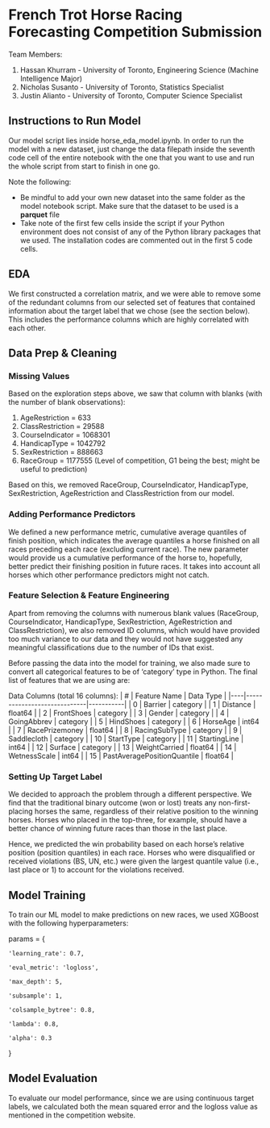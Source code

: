 # French Trot Horse Racing Forecasting Competition Submission

Team Members:
1) Hassan Khurram - University of Toronto, Engineering Science (Machine Intelligence Major)
2) Nicholas Susanto - University of Toronto, Statistics Specialist
3) Justin Alianto - University of Toronto, Computer Science Specialist

## Instructions to Run Model
Our model script lies inside horse_eda_model.ipynb. In order to run the model with a new dataset, just change the data filepath inside the seventh code cell of the entire notebook with the one that you want to use and run the whole script from start to finish in one go.

Note the following:
- Be mindful to add your own new dataset into the same folder as the model notebook script. Make sure that the dataset to be used is a **parquet** file
- Take note of the first few cells inside the script if your Python environment does not consist of any of the Python library packages that we used. The installation codes are commented out in the first 5 code cells.

## EDA
We first constructed a correlation matrix, and we were able to remove some of the redundant columns from our selected set of features that contained information about the target label that we chose (see the section below). This includes the performance columns which are highly correlated with each other.

## Data Prep & Cleaning
### Missing Values
Based on the exploration steps above, we saw that column with blanks (with the number of blank observations):
1) AgeRestriction = 633
2) ClassRestriction = 29588
3) CourseIndicator = 1068301
4) HandicapType = 1042792
5) SexRestriction = 888663
6) RaceGroup = 1177555 (Level of competition, G1 being the best; might be useful to prediction)

Based on this, we removed RaceGroup, CourseIndicator, HandicapType, SexRestriction, AgeRestriction and ClassRestriction from our model.

### Adding Performance Predictors
We defined a new performance metric, cumulative average quantiles of finish position, which indicates the average quantiles a horse finished on all races preceding each race (excluding current race). The new parameter would provide us a cumulative performance of the horse to, hopefully, better predict their finishing position in future races. It takes into account all horses which other performance predictors might not catch.

### Feature Selection & Feature Engineering
Apart from removing the columns with numerous blank values (RaceGroup, CourseIndicator, HandicapType, SexRestriction, AgeRestriction and ClassRestriction), we also removed ID columns, which would have provided too much variance to our data and they would not have suggested any meaningful classifications due to the number of IDs that exist.

Before passing the data into the model for training, we also made sure to convert all categorical features to be of ‘category’ type in Python. The final list of features that we are using are:

Data Columns (total 16 columns):
| #  | Feature Name                | Data Type |
|----|-----------------------------|-----------|
| 0  | Barrier                     | category  |
| 1  | Distance                    | float64   |
| 2  | FrontShoes                  | category  |
| 3  | Gender                      | category  |
| 4  | GoingAbbrev                 | category  |
| 5  | HindShoes                   | category  |
| 6  | HorseAge                    | int64     |
| 7  | RacePrizemoney              | float64   |
| 8  | RacingSubType               | category  |
| 9  | Saddlecloth                 | category  |
| 10 | StartType                   | category  |
| 11 | StartingLine                | int64     |
| 12 | Surface                     | category  |
| 13 | WeightCarried               | float64   |
| 14 | WetnessScale                | int64     |
| 15 | PastAveragePositionQuantile | float64   |

### Setting Up Target Label
We decided to approach the problem through a different perspective. We find that the traditional binary outcome (won or lost) treats any non-first-placing horses the same, regardless of their relative position to the winning horses. Horses who placed in the top-three, for example, should have a better chance of winning future races than those in the last place.

Hence, we predicted the win probability based on each horse’s relative position (position quantiles) in each race. Horses who were disqualified or received violations (BS, UN, etc.) were given the largest quantile value (i.e., last place or 1) to account for the violations received.

## Model Training
To train our ML model to make predictions on new races, we used XGBoost with the following hyperparameters:

params = {

    'learning_rate': 0.7, 
    
    'eval_metric': 'logloss',
    
    'max_depth': 5,
    
    'subsample': 1,
    
    'colsample_bytree': 0.8,
    
    'lambda': 0.8,
    
    'alpha': 0.3
    
} 

## Model Evaluation
To evaluate our model performance, since we are using continuous target labels, we calculated both the mean squared error and the logloss value as mentioned in the competition website.
